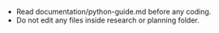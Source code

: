 - Read documentation/python-guide.md before any coding.
- Do not edit any files inside research or planning folder.
